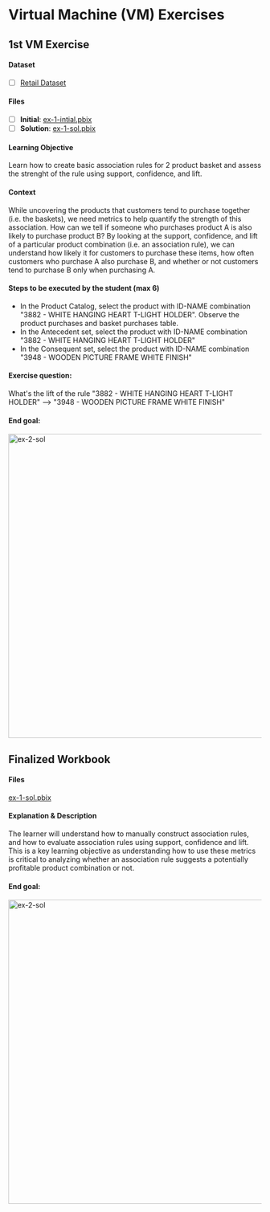 # Virtual Machine (VM) Exercises

## 1st VM Exercise

#### Dataset

- [ ] [Retail Dataset](https://github.com/kevfev/sme-bi-case-study-application/blob/master/datasets/Market%20Basket%20Analysis%20-%20Retail%20Data.xlsx)

#### Files

- [ ] **Initial**: [ex-1-intial.pbix](https://github.com/kevfev/sme-bi-case-study-application/blob/master/exercises/ex-2-initial.pbix)
- [ ] **Solution**: [ex-1-sol.pbix](https://github.com/kevfev/sme-bi-case-study-application/blob/master/exercises/ex-2-sol.pbix)

#### Learning Objective

Learn how to create basic association rules for 2 product basket and assess the strenght of the rule using support, confidence, and lift.

#### Context

While uncovering the products that customers tend to purchase together (i.e. the baskets), we need metrics to help quantify the strength of this association. How can we tell if someone who purchases product A is also likely to purchase product B? By looking at the support, confidence, and lift of a particular product combination (i.e. an association rule), we can understand how likely it for customers to purchase these items, how often customers who purchase A also purchase B, and whether or not customers tend to purchase B only when purchasing A.

#### Steps to be executed by the student (max 6)


- In the Product Catalog, select the product with ID-NAME combination "3882 - WHITE HANGING HEART T-LIGHT HOLDER". Observe the product purchases and basket purchases table.
- In the Antecedent set, select the product with ID-NAME combination "3882 - WHITE HANGING HEART T-LIGHT HOLDER" 
- In the Consequent set, select the product with ID-NAME combination "3948 - WOODEN PICTURE FRAME WHITE FINISH" 

#### Exercise question:

What's the lift of the rule "3882 - WHITE HANGING HEART T-LIGHT HOLDER"  --> "3948 - WOODEN PICTURE FRAME WHITE FINISH" 

#### End goal:

<img width="606" alt="ex-2-sol" src="https://user-images.githubusercontent.com/10840082/206968826-65e220f1-a5f5-4dd2-983f-1ec934ef825f.png">

## Finalized Workbook

#### Files
[ex-1-sol.pbix](https://github.com/kevfev/sme-bi-case-study-application/blob/master/exercises/ex-2-sol.pbix)

#### Explanation & Description
The learner will understand how to manually construct association rules, and how to evaluate association rules using support, confidence and lift. This is a key learning objective as understanding how to use these metrics is critical to analyzing whether an association rule suggests a potentially profitable product combination or not.

#### End goal:

<img width="606" alt="ex-2-sol" src="https://user-images.githubusercontent.com/10840082/206968826-65e220f1-a5f5-4dd2-983f-1ec934ef825f.png">

